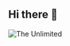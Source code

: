 ## Hi there 👋

<img src="https://github.com/Ivan-pr-student/Ivan-pr-student/commit/2ad510893ac4eab3e022109e0ba607b1c94286d9" alt="The Unlimited">
